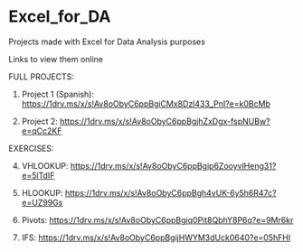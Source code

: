 # Excel_for_DA

Projects made with Excel for Data Analysis purposes

Links to view them online

FULL PROJECTS:

1. Project 1 (Spanish):
https://1drv.ms/x/s!Av8oObyC6ppBgiCMx8Dzl433_PnI?e=k0BcMb

2. Project 2:
https://1drv.ms/x/s!Av8oObyC6ppBgjhZxDgx-fspNUBw?e=qCc2KF

EXERCISES:

4. VHLOOKUP:
https://1drv.ms/x/s!Av8oObyC6ppBgip6ZooyvlHeng31?e=5lTdIF

5. HLOOKUP:
https://1drv.ms/x/s!Av8oObyC6ppBgh4vUK-6y5h6R47c?e=UZ99Gs

6. Pivots:
https://1drv.ms/x/s!Av8oObyC6ppBgjq0Pit8QbhY8P6q?e=9Mr6kr

7. IFS:
https://1drv.ms/x/s!Av8oObyC6ppBgijHWYM3dUck0640?e=05hFHl


